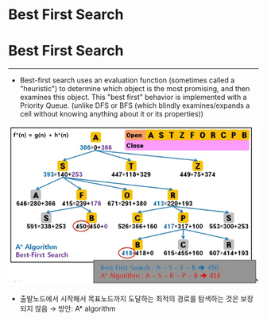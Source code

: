 # Best First Search

# Best First Search

---

- Best-first search uses an evaluation function (sometimes called a "heuristic") to determine which object is the most promising, and then examines this object. This "best first" behavior is implemented with a Priority Queue. (unlike DFS or BFS (which blindly examines/expands a cell without knowing anything about it or its properties))

![BestFirstSearch/Untitled.png](BestFirstSearch/Untitled.png)

- 출발노드에서 시작해서 목표노드까지 도달하는 최적의 경로를 탐색하는 것은 보장되지 않음 → 방안: A* algorithm